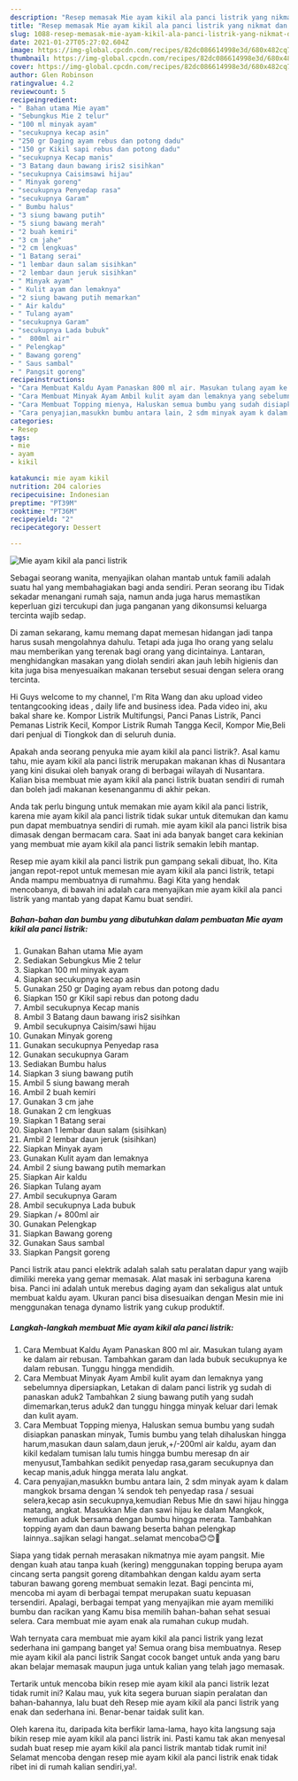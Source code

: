 ```yaml
---
description: "Resep memasak Mie ayam kikil ala panci listrik yang nikmat dan Mudah Dibuat"
title: "Resep memasak Mie ayam kikil ala panci listrik yang nikmat dan Mudah Dibuat"
slug: 1088-resep-memasak-mie-ayam-kikil-ala-panci-listrik-yang-nikmat-dan-mudah-dibuat
date: 2021-01-27T05:27:02.604Z
image: https://img-global.cpcdn.com/recipes/82dc086614998e3d/680x482cq70/mie-ayam-kikil-ala-panci-listrik-foto-resep-utama.jpg
thumbnail: https://img-global.cpcdn.com/recipes/82dc086614998e3d/680x482cq70/mie-ayam-kikil-ala-panci-listrik-foto-resep-utama.jpg
cover: https://img-global.cpcdn.com/recipes/82dc086614998e3d/680x482cq70/mie-ayam-kikil-ala-panci-listrik-foto-resep-utama.jpg
author: Glen Robinson
ratingvalue: 4.2
reviewcount: 5
recipeingredient:
- " Bahan utama Mie ayam"
- "Sebungkus Mie 2 telur"
- "100 ml minyak ayam"
- "secukupnya kecap asin"
- "250 gr Daging ayam rebus dan potong dadu"
- "150 gr Kikil sapi rebus dan potong dadu"
- "secukupnya Kecap manis"
- "3 Batang daun bawang iris2 sisihkan"
- "secukupnya Caisimsawi hijau"
- " Minyak goreng"
- "secukupnya Penyedap rasa"
- "secukupnya Garam"
- " Bumbu halus"
- "3 siung bawang putih"
- "5 siung bawang merah"
- "2 buah kemiri"
- "3 cm jahe"
- "2 cm lengkuas"
- "1 Batang serai"
- "1 lembar daun salam sisihkan"
- "2 lembar daun jeruk sisihkan"
- " Minyak ayam"
- " Kulit ayam dan lemaknya"
- "2 siung bawang putih memarkan"
- " Air kaldu"
- " Tulang ayam"
- "secukupnya Garam"
- "secukupnya Lada bubuk"
- "  800ml air"
- " Pelengkap"
- " Bawang goreng"
- " Saus sambal"
- " Pangsit goreng"
recipeinstructions:
- "Cara Membuat Kaldu Ayam Panaskan 800 ml air. Masukan tulang ayam ke dalam air rebusan. Tambahkan garam dan lada bubuk secukupnya ke dalam rebusan. Tunggu hingga mendidih."
- "Cara Membuat Minyak Ayam Ambil kulit ayam dan lemaknya yang sebelumnya dipersiapkan, Letakan di dalam panci listrik yg sudah di panaskan aduk2 Tambahkan 2 siung bawang putih yang sudah dimemarkan,terus aduk2 dan tunggu hingga minyak keluar dari lemak dan kulit ayam."
- "Cara Membuat Topping mienya, Haluskan semua bumbu yang sudah disiapkan panaskan minyak, Tumis bumbu yang telah dihaluskan hingga harum,masukan daun salam,daun jeruk,+/-200ml air kaldu, ayam dan kikil kedalam tumisan lalu tumis hingga bumbu meresap dn air menyusut,Tambahkan sedikit penyedap rasa,garam secukupnya dan kecap manis,aduk hingga merata lalu angkat."
- "Cara penyajian,masukkn bumbu antara lain, 2 sdm minyak ayam k dalam mangkok brsama dengan ¼ sendok teh penyedap rasa / sesuai selera,kecap asin secukupnya,kemudian Rebus Mie dn sawi hijau hingga matang, angkat. Masukkan Mie dan sawi hijau ke dalam Mangkok, kemudian aduk bersama dengan bumbu hingga merata. Tambahkan topping ayam dan daun bawang beserta bahan pelengkap lainnya..sajikan selagi hangat..selamat mencoba😊😊🙏"
categories:
- Resep
tags:
- mie
- ayam
- kikil

katakunci: mie ayam kikil 
nutrition: 204 calories
recipecuisine: Indonesian
preptime: "PT39M"
cooktime: "PT36M"
recipeyield: "2"
recipecategory: Dessert

---
```



![Mie ayam kikil ala panci listrik](https://img-global.cpcdn.com/recipes/82dc086614998e3d/680x482cq70/mie-ayam-kikil-ala-panci-listrik-foto-resep-utama.jpg)

Sebagai seorang wanita, menyajikan olahan mantab untuk famili adalah suatu hal yang membahagiakan bagi anda sendiri. Peran seorang ibu Tidak sekadar menangani rumah saja, namun anda juga harus memastikan keperluan gizi tercukupi dan juga panganan yang dikonsumsi keluarga tercinta wajib sedap.

Di zaman  sekarang, kamu memang dapat memesan hidangan jadi tanpa harus susah mengolahnya dahulu. Tetapi ada juga lho orang yang selalu mau memberikan yang terenak bagi orang yang dicintainya. Lantaran, menghidangkan masakan yang diolah sendiri akan jauh lebih higienis dan kita juga bisa menyesuaikan makanan tersebut sesuai dengan selera orang tercinta. 

Hi Guys welcome to my channel, I&#39;m Rita Wang dan aku upload video tentangcooking ideas , daily life and business idea. Pada video ini, aku bakal share ke. Kompor Listrik Multifungsi, Panci Panas Listrik, Panci Pemanas Listrik Kecil, Kompor Listrik Rumah Tangga Kecil, Kompor Mie,Beli dari penjual di Tiongkok dan di seluruh dunia.

Apakah anda seorang penyuka mie ayam kikil ala panci listrik?. Asal kamu tahu, mie ayam kikil ala panci listrik merupakan makanan khas di Nusantara yang kini disukai oleh banyak orang di berbagai wilayah di Nusantara. Kalian bisa membuat mie ayam kikil ala panci listrik buatan sendiri di rumah dan boleh jadi makanan kesenanganmu di akhir pekan.

Anda tak perlu bingung untuk memakan mie ayam kikil ala panci listrik, karena mie ayam kikil ala panci listrik tidak sukar untuk ditemukan dan kamu pun dapat membuatnya sendiri di rumah. mie ayam kikil ala panci listrik bisa dimasak dengan bermacam cara. Saat ini ada banyak banget cara kekinian yang membuat mie ayam kikil ala panci listrik semakin lebih mantap.

Resep mie ayam kikil ala panci listrik pun gampang sekali dibuat, lho. Kita jangan repot-repot untuk memesan mie ayam kikil ala panci listrik, tetapi Anda mampu membuatnya di rumahmu. Bagi Kita yang hendak mencobanya, di bawah ini adalah cara menyajikan mie ayam kikil ala panci listrik yang mantab yang dapat Kamu buat sendiri.

<!--inarticleads1-->

##### Bahan-bahan dan bumbu yang dibutuhkan dalam pembuatan Mie ayam kikil ala panci listrik:

1. Gunakan  Bahan utama Mie ayam
1. Sediakan Sebungkus Mie 2 telur
1. Siapkan 100 ml minyak ayam
1. Siapkan secukupnya kecap asin
1. Gunakan 250 gr Daging ayam rebus dan potong dadu
1. Siapkan 150 gr Kikil sapi rebus dan potong dadu
1. Ambil secukupnya Kecap manis
1. Ambil 3 Batang daun bawang iris2 sisihkan
1. Ambil secukupnya Caisim/sawi hijau
1. Gunakan  Minyak goreng
1. Gunakan secukupnya Penyedap rasa
1. Gunakan secukupnya Garam
1. Sediakan  Bumbu halus
1. Siapkan 3 siung bawang putih
1. Ambil 5 siung bawang merah
1. Ambil 2 buah kemiri
1. Gunakan 3 cm jahe
1. Gunakan 2 cm lengkuas
1. Siapkan 1 Batang serai
1. Siapkan 1 lembar daun salam (sisihkan)
1. Ambil 2 lembar daun jeruk (sisihkan)
1. Siapkan  Minyak ayam
1. Gunakan  Kulit ayam dan lemaknya
1. Ambil 2 siung bawang putih memarkan
1. Siapkan  Air kaldu
1. Siapkan  Tulang ayam
1. Ambil secukupnya Garam
1. Ambil secukupnya Lada bubuk
1. Siapkan  /+ 800ml air
1. Gunakan  Pelengkap
1. Siapkan  Bawang goreng
1. Gunakan  Saus sambal
1. Siapkan  Pangsit goreng


Panci listrik atau panci elektrik adalah salah satu peralatan dapur yang wajib dimiliki mereka yang gemar memasak. Alat masak ini serbaguna karena bisa. Panci ini adalah untuk merebus daging ayam dan sekaligus alat untuk membuat kaldu ayam. Ukuran panci bisa disesuaikan dengan Mesin mie ini menggunakan tenaga dynamo listrik yang cukup produktif. 

<!--inarticleads2-->

##### Langkah-langkah membuat Mie ayam kikil ala panci listrik:

1. Cara Membuat Kaldu Ayam Panaskan 800 ml air. Masukan tulang ayam ke dalam air rebusan. Tambahkan garam dan lada bubuk secukupnya ke dalam rebusan. Tunggu hingga mendidih.
1. Cara Membuat Minyak Ayam Ambil kulit ayam dan lemaknya yang sebelumnya dipersiapkan, Letakan di dalam panci listrik yg sudah di panaskan aduk2 Tambahkan 2 siung bawang putih yang sudah dimemarkan,terus aduk2 dan tunggu hingga minyak keluar dari lemak dan kulit ayam.
1. Cara Membuat Topping mienya, Haluskan semua bumbu yang sudah disiapkan panaskan minyak, Tumis bumbu yang telah dihaluskan hingga harum,masukan daun salam,daun jeruk,+/-200ml air kaldu, ayam dan kikil kedalam tumisan lalu tumis hingga bumbu meresap dn air menyusut,Tambahkan sedikit penyedap rasa,garam secukupnya dan kecap manis,aduk hingga merata lalu angkat.
1. Cara penyajian,masukkn bumbu antara lain, 2 sdm minyak ayam k dalam mangkok brsama dengan ¼ sendok teh penyedap rasa / sesuai selera,kecap asin secukupnya,kemudian Rebus Mie dn sawi hijau hingga matang, angkat. Masukkan Mie dan sawi hijau ke dalam Mangkok, kemudian aduk bersama dengan bumbu hingga merata. Tambahkan topping ayam dan daun bawang beserta bahan pelengkap lainnya..sajikan selagi hangat..selamat mencoba😊😊🙏


Siapa yang tidak pernah merasakan nikmatnya mie ayam pangsit. Mie dengan kuah atau tanpa kuah (kering) menggunakan topping berupa ayam cincang serta pangsit goreng ditambahkan dengan kaldu ayam serta taburan bawang goreng membuat semakin lezat. Bagi pencinta mi, mencoba mi ayam di berbagai tempat merupakan suatu kepuasan tersendiri. Apalagi, berbagai tempat yang menyajikan mie ayam memiliki bumbu dan racikan yang Kamu bisa memilih bahan-bahan sehat sesuai selera. Cara membuat mie ayam enak ala rumahan cukup mudah. 

Wah ternyata cara membuat mie ayam kikil ala panci listrik yang lezat sederhana ini gampang banget ya! Semua orang bisa membuatnya. Resep mie ayam kikil ala panci listrik Sangat cocok banget untuk anda yang baru akan belajar memasak maupun juga untuk kalian yang telah jago memasak.

Tertarik untuk mencoba bikin resep mie ayam kikil ala panci listrik lezat tidak rumit ini? Kalau mau, yuk kita segera buruan siapin peralatan dan bahan-bahannya, lalu buat deh Resep mie ayam kikil ala panci listrik yang enak dan sederhana ini. Benar-benar taidak sulit kan. 

Oleh karena itu, daripada kita berfikir lama-lama, hayo kita langsung saja bikin resep mie ayam kikil ala panci listrik ini. Pasti kamu tak akan menyesal sudah buat resep mie ayam kikil ala panci listrik mantab tidak rumit ini! Selamat mencoba dengan resep mie ayam kikil ala panci listrik enak tidak ribet ini di rumah kalian sendiri,ya!.

